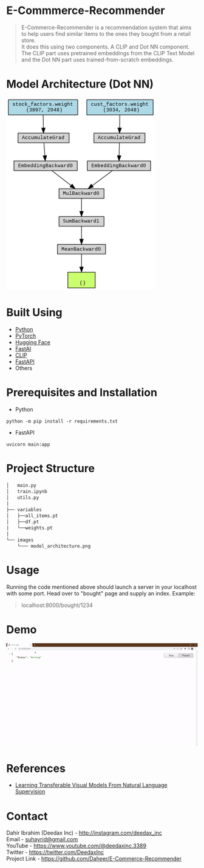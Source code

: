 # E-Commmerce-Recommender
> E-Commerce-Recommender is a recommendation system that aims to help users find similar items to the ones they bought from a retail store. <br> It does this using two components. A CLIP and Dot NN component. The CLIP part uses pretrained embeddings from the CLIP Text Model and the Dot NN part uses trained-from-scratch embeddings.

# Model Architecture (Dot NN)
<img src = 'images/model_architecture.png'>

# Built Using
- [Python](https://python.org)
- [PyTorch](https://pytorch.org/)
- [Hugging Face](https://huggingface.co/)
- [FastAI](https://www.fast.ai/)
- [CLIP](https://github.com/openai/CLIP)
- [FastAPI](https://fastapi.tiangolo.com/)
- Others

# Prerequisites and Installation
- Python
```
python -m pip install -r requirements.txt
```
- FastAPI
```
uvicorn main:app
```

# Project Structure
```
│   main.py
│   train.ipynb
│   utils.py    
|
├── variables
│   ├──all_items.pt
│   ├──df.pt
|   └──weights.pt
|
└── images
    └─── model_architecture.png
```
# Usage
Running the code mentioned above should launch a server in your localhost with some port. Head over to "bought" page and supply an index. Example:
> localhost:8000/bought/1234

# Demo
<img src = 'images/demo.gif'>

# References
- [Learning Transferable Visual Models From Natural Language Supervision](https://scholar.google.com/scholar_lookup?arxiv_id=2103.00020)

# Contact

Dahir Ibrahim (Deedax Inc) - http://instagram.com/deedax_inc <br>
Email - suhayrid@gmail.com <br>
YouTube - https://www.youtube.com/@deedaxinc.3389 <br>
Twitter - https://twitter.com/DeedaxInc <br>
Project Link - https://github.com/Daheer/E-Commerce-Recommender
